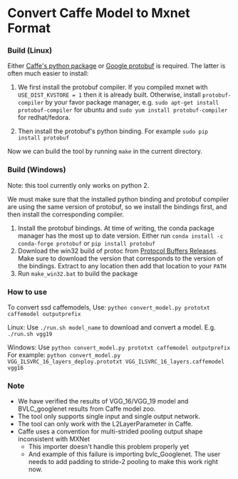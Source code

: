 # Convert Caffe Model to Mxnet Format

### Build (Linux)

Either [Caffe's python package](http://caffe.berkeleyvision.org/installation.html) or [Google protobuf](https://developers.google.com/protocol-buffers/?hl=en) is required. The latter is often much easier to install:  

1. We first install the protobuf compiler. If you compiled mxnet with `USE_DIST_KVSTORE = 1` then it is already built. Otherwise, install `protobuf-compiler` by your favor package manager, e.g. `sudo apt-get install protobuf-compiler` for ubuntu and `sudo yum install protobuf-compiler` for redhat/fedora.

2. Then install the protobuf's python binding. For example `sudo pip install protobuf`

Now we can build the tool by running `make` in the current directory.

### Build (Windows)

Note: this tool currently only works on python 2.

We must make sure that the installed python binding and protobuf compiler are using the same version of protobuf,
so we install the bindings first, and then install the corresponding compiler.

1. Install the protobuf bindings. At time of writing, the conda package manager has the most up to date version. Either run `conda install -c conda-forge protobuf` or `pip install protobuf`
2. Download the win32 build of protoc from [Protocol Buffers Releases](https://github.com/google/protobuf/releases). Make sure to download the version that corresponds to the version of the bindings. Extract to any location then add that location to your `PATH`
3. Run `make_win32.bat` to build the package


### How to use
To convert ssd caffemodels, Use: `python convert_model.py prototxt caffemodel outputprefix`

Linux: Use `./run.sh model_name` to download and convert a model. E.g. `./run.sh vgg19`

Windows: Use `python convert_model.py prototxt caffemodel outputprefix`  
For example: `python convert_model.py VGG_ILSVRC_16_layers_deploy.prototxt VGG_ILSVRC_16_layers.caffemodel vgg16`


### Note

* We have verified the results of VGG_16/VGG_19 model and BVLC_googlenet results from Caffe model zoo.
* The tool only supports single input and single output network.
* The tool can only work with the L2LayerParameter in Caffe.
* Caffe uses a convention for multi-strided pooling output shape inconsistent with MXNet
    * This importer doesn't handle this problem properly yet
    * And example of this failure is importing bvlc_Googlenet. The user needs to add padding to stride-2 pooling to make this work right now.
